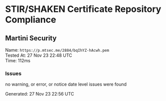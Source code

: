 # STIR/SHAKEN Certificate Repository Compliance

## Martini Security

Name: `https://p.mtsec.me/2884/bqIhYZ-hAcwh.pem`\
Tested At: 27 Nov 23 22:48 UTC\
Time: 112ms

### Issues

no warning, or error, or notice date level issues were found

Generated: 27 Nov 23 22:56 UTC